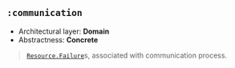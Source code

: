 ## `:communication`

* Architectural layer: **Domain**
* Abstractness: **Concrete**

> [`Resource.Failure`](https://github.com/mmolosay/DataLayerCommunication/blob/master/utils/resource/src/main/kotlin/io/github/mmolosay/datalayercommunication/utils/resource/Resource.kt)s, associated with communication process.
